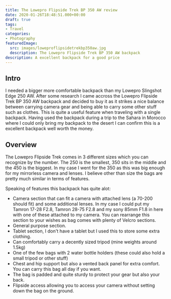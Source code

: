 ```yaml
---
title: The Lowepro Flipside Trek BP 350 AW review
date: 2020-01-26T18:48:51.000+00:00
draft: true
tags:
- Travel
categories:
- Photography
featuredImage:
  src: images/loweproflipsidetrekbp350aw.jpg
  description: The Lowepro Flipside Trek BP 350 AW backpack
description: A excellent backpack for a good price
---
```


## Intro
I needed a bigger more comfortable backpack than my Lowepro Slingshot Edge 250 AW. After some research I came accross the Lowepro Flipside Trek BP 350 AW backpack and decided to buy it as it strikes a nice balance between carrying camera gear and being able to carry some other stuff such as clothes. This is quite a useful feature when traveling with a single backpack. Having used the backpack during a trip to the Sahara in Morocco where I could only bring my backpack to the desert I can confirm this is a excellent backpack well worth the money.

## Overview
The Lowepro Flipside Trek comes in 3 different sizes which you can recognize by the number. The 250 is the smallest, 350 sits in the middle and the 450 is the biggest. In my case I went for the 350 as this was big enough for my mirrorless camera and lenses. I believe other than size the bags are pretty much similar in terms of features.

Speaking of features this backpack has quite alot:
- Camera section that can fit a camera with attached lens (a 70-200 should fit) and some additional lenses. In my case I could put my Tamron 17-28 F2.8, Tamron 28-75 F2.8 and my sony 85mm F1.8 in here with one of these attached to my camera. You can rearrange this section to your wishes as bag comes with plenty of Velcro sections.
- General purpose section.
- Tablet section, I don't have a tablet but I used this to store some extra clothing.
- Can comfortably carry a decently sized tripod (mine weights around 1.5kg)
- One of the few bags with 2 water bottle holders (these could also hold a small tripod or other stuff)
- Chest and hip support but also a vented back panel for extra comfort. You can carry this bag all day if you want.
- The bag is padded and quite sturdy to protect your gear but also your back.
- Flipside access allowing you to access your camera without setting down the bag on the ground.

